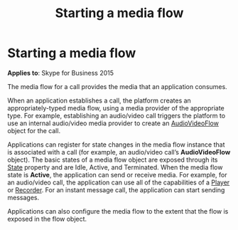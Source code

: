 ﻿---
title: Starting a media flow
TOCTitle: Starting a media flow
ms:assetid: 8ee8b023-5093-44a5-b22a-cff207d5e5ac
ms:mtpsurl: https://msdn.microsoft.com/library/Dn466034(v=office.16)
ms:contentKeyID: 65239971
ms.date: 07/27/2015
mtps_version: v=office.16
---

# Starting a media flow


**Applies to**: Skype for Business 2015

The media flow for a call provides the media that an application consumes.

When an application establishes a call, the platform creates an appropriately-typed media flow, using a media provider of the appropriate type. For example, establishing an audio/video call triggers the platform to use an internal audio/video media provider to create an [AudioVideoFlow](https://docs.microsoft.com/dotnet/api/microsoft.rtc.collaboration.audiovideo.audiovideoflow?view=ucma-api) object for the call.

Applications can register for state changes in the media flow instance that is associated with a call (for example, an audio/video call’s **AudioVideoFlow** object). The basic states of a media flow object are exposed through its [State](https://msdn.microsoft.com/library/hh349893\(v=office.16\)) property and are Idle, Active, and Terminated. When the media flow state is **Active**, the application can send or receive media. For example, for an audio/video call, the application can use all of the capabilities of a [Player](https://msdn.microsoft.com/library/hh383679\(v=office.16\)) or [Recorder](https://msdn.microsoft.com/library/hh382678\(v=office.16\)). For an instant message call, the application can start sending messages.

Applications can also configure the media flow to the extent that the flow is exposed in the flow object.

